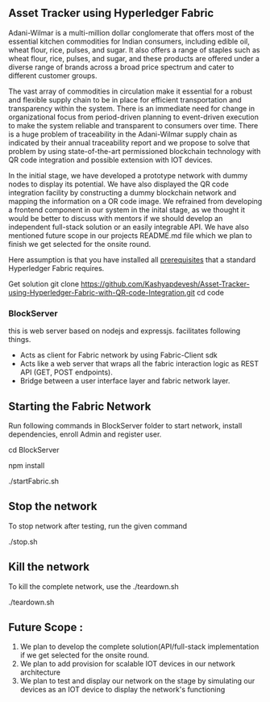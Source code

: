## Asset Tracker using Hyperledger Fabric 
Adani-Wilmar is a multi-million dollar conglomerate that offers most of the essential kitchen commodities for Indian consumers, 
including edible oil, wheat flour, rice, pulses, and sugar. It also offers a range of staples such as wheat flour, rice, pulses, and sugar, and these products are offered under a diverse range of brands across a broad price spectrum and cater to different customer groups.

The vast array of commodities in circulation make it essential for a robust and flexible supply chain to be in place for efficient transportation and transparency within the system.
There is an immediate need for change in organizational focus from period-driven planning to event-driven execution to make the system reliable and transparent to consumers over time. 
There is a huge problem of traceability in the Adani-Wilmar supply chain as indicated by their annual traceability report and we propose to solve that problem by using state-of-the-art permissioned blockchain technology with QR code integration and possible extension with IOT devices.

In the initial stage, we have developed a prototype network with dummy nodes to display its potential. 
We have also displayed the QR code integration facility by constructing a dummy blockchain network and mapping the information on a OR code image. We refrained from developing a frontend component in our system in the inital stage, as we thought it would be better to discuss with mentors if we should develop an independent full-stack solution or an easily integrable API. 
We have also mentioned future scope in our projects README.md file which we plan to finish we get selected for the onsite round.


Here assumption is that you have installed all [prerequisites](https://hyperledger-fabric.readthedocs.io/en/release-1.3/prereqs.html) that a standard Hyperledger Fabric requires.

Get solution
git clone https://github.com/Kashyapdevesh/Asset-Tracker-using-Hyperledger-Fabric-with-QR-code-Integration.git
cd code

### BlockServer
this is web server based on nodejs and expressjs. facilitates following things.
* Acts as client for Fabric network by using Fabric-Client sdk
* Acts like a web server that wraps all the fabric interaction logic as REST API (GET, POST endpoints).
* Bridge between a user interface layer and fabric network layer.

## Starting the Fabric Network
Run following commands in BlockServer folder to start network, install dependencies, enroll Admin and register user.


cd BlockServer

npm install

./startFabric.sh



## Stop the network
To stop network after testing, run the given command

./stop.sh

## Kill the network
To kill the complete network, use the ./teardown.sh 

./teardown.sh

 
## Future Scope :
1) We plan to develop the complete solution(API/full-stack implementation if we get selected for the onsite round.
2) We plan to add provision for scalable IOT devices in our network architecture
3) We plan to test and display our network on the stage by simulating our devices as an IOT device to display the network's functioning
